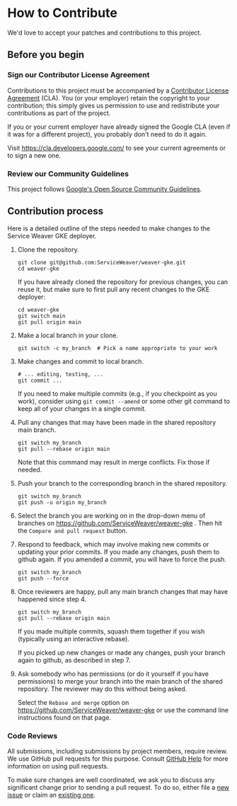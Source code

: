 # How to Contribute

We'd love to accept your patches and contributions to this project.

## Before you begin

### Sign our Contributor License Agreement

Contributions to this project must be accompanied by a
[Contributor License Agreement][cla] (CLA). You (or your employer) retain the
copyright to your contribution; this simply gives us permission to use and
redistribute your contributions as part of the project.

If you or your current employer have already signed the Google CLA (even if it
was for a different project), you probably don't need to do it again.

Visit <https://cla.developers.google.com/> to see your current agreements or to
sign a new one.

### Review our Community Guidelines

This project follows [Google's Open Source Community
Guidelines](https://opensource.google/conduct/).

## Contribution process

Here is a detailed outline of the steps needed to make changes to the Service
Weaver GKE deployer.

1. Clone the repository.

   ```shell
   git clone git@github.com:ServiceWeaver/weaver-gke.git
   cd weaver-gke
   ```

   If you have already cloned the repository for previous changes,
   you can reuse it, but make sure to first pull any recent changes
   to the GKE deployer:

   ```shell
   cd weaver-gke
   git switch main
   git pull origin main
   ```

2. Make a local branch in your clone.

   ```shell
   git switch -c my_branch  # Pick a name appropriate to your work
   ```

3. Make changes and commit to local branch.

   ```shell
   # ... editing, testing, ... 
   git commit ...
   ```

   If you need to make multiple commits (e.g., if you checkpoint as
   you work), consider using `git commit --amend` or some other git
   command to keep all of your changes in a single commit.
    
4. Pull any changes that may have been made in the shared repository
   main branch.

   ```shell
   git switch my_branch
   git pull --rebase origin main
   ```

   Note that this command may result in merge conflicts. Fix those if
   needed.

5. Push your branch to the corresponding branch in the shared repository.

   ```shell
   git switch my_branch
   git push -u origin my_branch
   ```

6. Select the branch you are working on in the drop-down menu of branches on
   https://github.com/ServiceWeaver/weaver-gke . Then hit the `Compare and pull
   request` button.

7. Respond to feedback, which may involve making new commits or
   updating your prior commits. If you made any changes, push them
   to github again. If you amended a commit, you will have to force
   the push.

   ```shell
   git switch my_branch
   git push --force
   ```

8. Once reviewers are happy, pull any main branch changes that may
   have happened since step 4.
   
   ```shell
   git switch my_branch
   git pull --rebase origin main
   ```

   If you made multiple commits, squash them together if you wish
   (typically using an interactive rebase).

   If you picked up new changes or made any changes, push your branch
   again to github, as described in step 7.

9. Ask somebody who has permissions (or do it yourself if you
   have permissions) to merge your branch into the main branch
   of the shared repository. The reviewer may do this without
   being asked.

   Select the `Rebase and merge` option on https://github.com/ServiceWeaver/weaver-gke
   or use the command line instructions found on that page.

### Code Reviews

All submissions, including submissions by project members, require review. We
use GitHub pull requests for this purpose. Consult [GitHub Help][github_help]
for more information on using pull requests.

To make sure changes are well coordinated, we ask you to discuss any significant
change prior to sending a pull request. To do so, either file a
[new issue][new_issue] or claim an [existing one][issues].

[cla]: https://cla.developers.google.com/about
[github_help]: https://help.github.com/articles/about-pull-requests/
[new_issue]: https://github.com/ServiceWeaver/weaver-gke/issues/new
[issues]: https://github.com/ServiceWeaver/weaver-gke/issues

